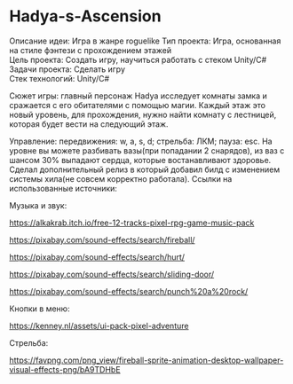 # Hadya-s-Ascension
Описание идеи: Игра в жанре roguelike 
Тип проекта: Игра, основанная на стиле фэнтези с прохождением этажей  
Цель проекта: Создать игру, научиться работать с стеком Unity/C#  
Задачи проекта: Сделать игру  
Стек технологий: Unity/C#

Сюжет игры: главный персонаж Hadya исследует комнаты замка и сражается с его обитателями с помощью магии. Каждый этаж это новый уровень, для прохождения, нужно найти комнату с лестницей, которая будет вести на следующий этаж.

Управление: передвижения: w, a, s, d; стрельба: ЛКМ; пауза: esc.
На уровне вы можете разбивать вазы(при попадании 2 снарядов), из ваз с шансом 30% выпадают сердца, которые востанавливают здоровье.  
Сделал дополнительный релиз в который добавил билд с изменением системы хила(не совсем корректно работала).
Ссылки на использованные источники:

Музыка и звук:

https://alkakrab.itch.io/free-12-tracks-pixel-rpg-game-music-pack

https://pixabay.com/sound-effects/search/fireball/

https://pixabay.com/sound-effects/search/hurt/

https://pixabay.com/sound-effects/search/sliding-door/

https://pixabay.com/sound-effects/search/punch%20a%20rock/

Кнопки в меню:

https://kenney.nl/assets/ui-pack-pixel-adventure

Стрельба:

https://favpng.com/png_view/fireball-sprite-animation-desktop-wallpaper-visual-effects-png/bA9TDHbE
